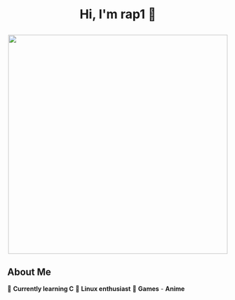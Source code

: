 <h1 align="center"> Hi, I'm rap1 👋 </h1>

<!-- <h2 align="center"<img src="https://media.tenor.com/tFh97o66v5cAAAAC/bocchi-the-rock-hitori-gotou.gif" width="500"></h2>
-->
<h2 align="center"><img src="https://media.tenor.com/tFh97o66v5cAAAAC/bocchi-the-rock-hitori-gotou.gif" width="500"></h2>

## About Me

📘 **Currently learning C**
🐧 **Linux enthusiast**
🎈 **Games** - **Anime** 
